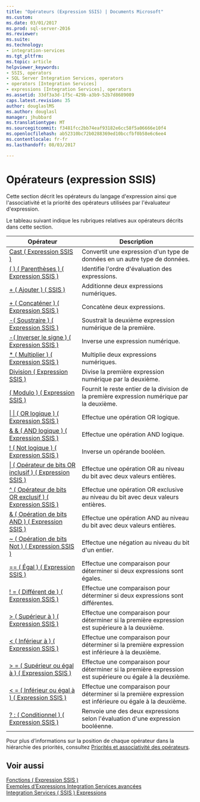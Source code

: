 ```yaml
---
title: "Opérateurs (Expression SSIS) | Documents Microsoft"
ms.custom: 
ms.date: 03/01/2017
ms.prod: sql-server-2016
ms.reviewer: 
ms.suite: 
ms.technology:
- integration-services
ms.tgt_pltfrm: 
ms.topic: article
helpviewer_keywords:
- SSIS, operators
- SQL Server Integration Services, operators
- operators [Integration Services]
- expressions [Integration Services], operators
ms.assetid: 33df3a3d-1f5c-429b-a3b9-52b7d8689089
caps.latest.revision: 35
author: douglaslMS
ms.author: douglasl
manager: jhubbard
ms.translationtype: MT
ms.sourcegitcommit: f3481fcc2bb74eaf93182e6cc58f5a06666e10f4
ms.openlocfilehash: ab52310bc72b0288369ed10bccfbf0b58e6c6ee4
ms.contentlocale: fr-fr
ms.lasthandoff: 08/03/2017

---
```

# <a name="operators-ssis-expression"></a>Opérateurs (expression SSIS)
  Cette section décrit les opérateurs du langage d'expression ainsi que l'associativité et la priorité des opérateurs utilisées par l'évaluateur d'expression.  
  
 Le tableau suivant indique les rubriques relatives aux opérateurs décrits dans cette section.  
  
|Opérateur|Description|  
|--------------|-----------------|  
|[Cast &#40; Expression SSIS &#41;](../../integration-services/expressions/cast-ssis-expression.md)|Convertit une expression d'un type de données en un autre type de données.|  
|[&#40; &#41; &#40; Parenthèses &#41; &#40; Expression SSIS &#41;](../../integration-services/expressions/parentheses-ssis-expression.md)|Identifie l'ordre d'évaluation des expressions.|  
|[+ &#40; Ajouter &#41; &#40; SSIS &#41;](../../integration-services/expressions/add-ssis.md)|Additionne deux expressions numériques.|  
|[+ &#40; Concaténer &#41; &#40; Expression SSIS &#41;](../../integration-services/expressions/concatenate-ssis-expression.md)|Concatène deux expressions.|  
|[-&#40; Soustraire &#41; &#40; Expression SSIS &#41;](../../integration-services/expressions/subtract-ssis-expression.md)|Soustrait la deuxième expression numérique de la première.|  
|[-&#40; Inverser le signe &#41; &#40; Expression SSIS &#41;](../../integration-services/expressions/negate-ssis-expression.md)|Inverse une expression numérique.|  
|[&#42; &#40; Multiplier &#41; &#40; Expression SSIS &#41;](../../integration-services/expressions/multiply-ssis-expression.md)|Multiplie deux expressions numériques.|  
|[Division &#40; Expression SSIS &#41;](../../integration-services/expressions/divide-ssis-expression.md)|Divise la première expression numérique par la deuxième.|  
|[&#40; Modulo &#41; &#40; Expression SSIS &#41;](../../integration-services/expressions/modulo-ssis-expression.md)|Fournit le reste entier de la division de la première expression numérique par la deuxième.|  
|[&#124; &#124; &#40; OR logique &#41; &#40; Expression SSIS &#41;](../../integration-services/expressions/logical-or-ssis-expression.md)|Effectue une opération OR logique.|  
|[& & &#40; AND logique &#41; &#40; Expression SSIS &#41;](../../integration-services/expressions/logical-and-ssis-expression.md)|Effectue une opération AND logique.|  
|[! &#40; Not logique &#41; &#40; Expression SSIS &#41;](../../integration-services/expressions/logical-not-ssis-expression.md)|Inverse un opérande booléen.|  
|[&#124; &#40; Opérateur de bits OR inclusif &#41; &#40; Expression SSIS &#41;](../../integration-services/expressions/bitwise-inclusive-or-ssis-expression.md)|Effectue une opération OR au niveau du bit avec deux valeurs entières.|  
|[^ &#40; Opérateur de bits OR exclusif &#41; &#40; Expression SSIS &#41;](../../integration-services/expressions/bitwise-exclusive-or-ssis-expression.md)|Effectue une opération OR exclusive au niveau du bit avec deux valeurs entières.|  
|[& &#40; Opération de bits AND &#41; &#40; Expression SSIS &#41;](../../integration-services/expressions/bitwise-and-ssis-expression.md)|Effectue une opération AND au niveau du bit avec deux valeurs entières.|  
|[~ &#40; Opération de bits Not &#41; &#40; Expression SSIS &#41;](../../integration-services/expressions/bitwise-not-ssis-expression.md)|Effectue une négation au niveau du bit d'un entier.|  
|[== &#40; Égal &#41; &#40; Expression SSIS &#41;](../../integration-services/expressions/equal-ssis-expression.md)|Effectue une comparaison pour déterminer si deux expressions sont égales.|  
|[! = &#40; Différent de &#41; &#40; Expression SSIS &#41;](../../integration-services/expressions/unequal-ssis-expression.md)|Effectue une comparaison pour déterminer si deux expressions sont différentes.|  
|[&#62; &#40; Supérieur à &#41; &#40; Expression SSIS &#41;](../../integration-services/expressions/greater-than-ssis-expression.md)|Effectue une comparaison pour déterminer si la première expression est supérieure à la deuxième.|  
|[&#60; &#40; Inférieur à &#41; &#40; Expression SSIS &#41;](../../integration-services/expressions/less-than-ssis-expression.md)|Effectue une comparaison pour déterminer si la première expression est inférieure à la deuxième.|  
|[&#62; = &#40; Supérieur ou égal à &#41; &#40; Expression SSIS &#41;](../../integration-services/expressions/greater-than-or-equal-to-ssis-expression.md)|Effectue une comparaison pour déterminer si la première expression est supérieure ou égale à la deuxième.|  
|[&#60; = &#40; Inférieur ou égal à &#41; &#40; Expression SSIS &#41;](../../integration-services/expressions/less-than-or-equal-to-ssis-expression.md)|Effectue une comparaison pour déterminer si la première expression est inférieure ou égale à la deuxième.|  
|[? : &#40; Conditionnel &#41; &#40; Expression SSIS &#41;](../../integration-services/expressions/conditional-ssis-expression.md)|Renvoie une des deux expressions selon l'évaluation d'une expression booléenne.|  
  
 Pour plus d’informations sur la position de chaque opérateur dans la hiérarchie des priorités, consultez [Priorités et associativité des opérateurs](../../integration-services/expressions/operator-precedence-and-associativity.md).  
  
## <a name="see-also"></a>Voir aussi  
 [Fonctions &#40; Expression SSIS &#41;](../../integration-services/expressions/functions-ssis-expression.md)   
 [Exemples d’Expressions Integration Services avancées](../../integration-services/expressions/examples-of-advanced-integration-services-expressions.md)   
 [Integration Services &#40; SSIS &#41; Expressions](../../integration-services/expressions/integration-services-ssis-expressions.md)  
  
  
